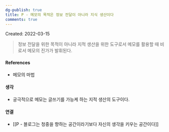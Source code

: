 ```yaml
---
dg-publish: true
title: P - 메모의 목적은 정보 전달이 아니라 지식 생산이다
comments: true
---
```


Created: 2022-03-15

>정보 전달을 위한 목적이 아니라 지적 생산을 위한 도구로서 메모를 활용할 때 비로서 메모의 진가가 발휘된다.

#### References
- 메모의 마법

#### 생각
- 궁극적으로 메모는 글쓰기를 가능케 하는 지적 생산의 도구이다.

#### 연결
- [[P - 블로그는 청중을 향하는 공간이라기보다 자신의 생각을 키우는 공간이다]]